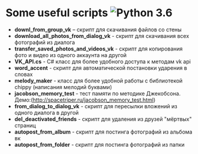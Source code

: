 Some useful scripts ![Python 3.6](https://pp.userapi.com/c846523/v846523407/b716d/N3RXKWFcPS0.jpg)
======
* **downl_from_group_vk** – скрипт для скачивания файлов со стены
* **download_all_photos_from_dialog_vk** - скрипт для скачивания всех фотографий из диалога
* **transfer_saved_photos_and_videos_vk** - скрипт для копирования фото и видео из одного аккаунта на другой
* **VK_API.cs** - C# класс для более удобного доступа к методам vk api
* **word_accent** - скрипт для автоматической постановки ударения в словах
* **melody_maker** - класс для более удобной работы с библиотекой chippy (написания мелодий буквами)
* **jacobson_memory_test** - тест памяти по методике Джекобсона. Демо:(http://spacetriper.ru/jacobson_memory_test.html)
* **from_dialog_to_dialog_vk** - скрипт для пересылки вложений из одного диалога в другой
* **del_deactivated_friends** - скрипт для удаления из друзей "мёртвых" страниц
* **autopost_from_album** - скрипт для постинга фотографий из альбома вк
* **autopost_from_folder** - скрипт для постинга фотографий из папки
